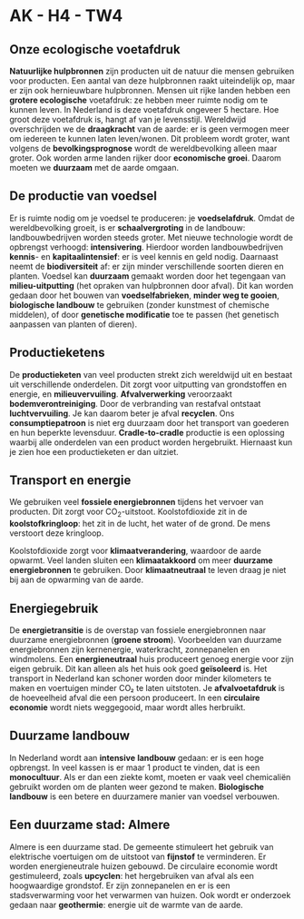 # AK - H4 - TW4

## Onze ecologische voetafdruk

**Natuurlijke hulpbronnen** zijn producten uit de natuur die mensen gebruiken voor producten. Een aantal van deze hulpbronnen raakt uiteindelijk op, maar er zijn ook hernieuwbare hulpbronnen. Mensen uit rijke landen hebben een **grotere ecologische** voetafdruk: ze hebben meer ruimte nodig om te kunnen leven. In Nederland is deze voetafdruk ongeveer 5 hectare. Hoe groot deze voetafdruk is, hangt af van je levensstijl. Wereldwijd overschrijden we de **draagkracht** van de aarde: er is geen vermogen meer om iedereen te kunnen laten leven/wonen. Dit probleem wordt groter, want volgens de **bevolkingsprognose** wordt de wereldbevolking alleen maar groter. Ook worden arme landen rijker door **economische groei**. Daarom moeten we **duurzaam** met de aarde omgaan.

## De productie van voedsel

Er is ruimte nodig om je voedsel te produceren: je **voedselafdruk**. Omdat de wereldbevolking groeit, is er **schaalvergroting** in de landbouw: landbouwbedrijven worden steeds groter. Met nieuwe technologie wordt de opbrengst verhoogd: **intensivering**. Hierdoor worden landbouwbedrijven **kennis**- en **kapitaalintensief**: er is veel kennis en geld nodig. Daarnaast neemt de **biodiversiteit** af: er zijn minder verschillende soorten dieren en planten. Voedsel kan **duurzaam** gemaakt worden door het tegengaan van **milieu-uitputting** (het opraken van hulpbronnen door afval). Dit kan worden gedaan door het bouwen van **voedselfabrieken**, **minder weg te gooien**, **biologische landbouw** te gebruiken (zonder kunstmest of chemische middelen), of door **genetische modificatie** toe te passen (het genetisch aanpassen van planten of dieren).

## Productieketens

De **productieketen** van veel producten strekt zich wereldwijd uit en bestaat uit verschillende onderdelen. Dit zorgt voor uitputting van grondstoffen en energie, en **milieuvervuiling**. **Afvalverwerking** veroorzaakt **bodemverontreiniging**. Door de verbranding van restafval ontstaat **luchtvervuiling**. Je kan daarom beter je afval **recyclen**. Ons **consumptiepatroon** is niet erg duurzaam door het transport van goederen en hun beperkte levensduur. **Cradle-to-cradle** productie is een oplossing waarbij alle onderdelen van een product worden hergebruikt. Hiernaast kun je zien hoe een productieketen er dan uitziet.

## Transport en energie

We gebruiken veel **fossiele energiebronnen** tijdens het vervoer van producten. Dit zorgt voor CO<sub>2</sub>-uitstoot. Koolstofdioxide zit in de **koolstofkringloop**: het zit in de lucht, het water of de grond. De mens verstoort deze kringloop.

Koolstofdioxide zorgt voor **klimaatverandering**, waardoor de aarde opwarmt. Veel landen sluiten een **klimaatakkoord** om meer **duurzame energiebronnen** te gebruiken. Door **klimaatneutraal** te leven draag je niet bij aan de opwarming van de aarde.

## Energiegebruik

De **energietransitie** is de overstap van fossiele energiebronnen naar duurzame energiebronnen (**groene stroom**). Voorbeelden van duurzame energiebronnen zijn kernenergie, waterkracht, zonnepanelen en windmolens. Een **energieneutraal** huis produceert genoeg energie voor zijn eigen gebruik. Dit kan alleen als het huis ook goed **geïsoleerd** is. Het transport in Nederland kan schoner worden door minder kilometers te maken en voertuigen minder CO₂ te laten uitstoten. Je **afvalvoetafdruk** is de hoeveelheid afval die een persoon produceert. In een **circulaire economie** wordt niets weggegooid, maar wordt alles herbruikt.

## Duurzame landbouw

In Nederland wordt aan **intensive** **landbouw** gedaan: er is een hoge opbrengst. In veel kassen is er maar 1 product te vinden, dat is een **monocultuur**. Als er dan een ziekte komt, moeten er vaak veel chemicaliën gebruikt worden om de planten weer gezond te maken. **Biologische landbouw** is een betere en duurzamere manier van voedsel verbouwen.

## Een duurzame stad: Almere

Almere is een duurzame stad. De gemeente stimuleert het gebruik van elektrische voertuigen om de uitstoot van **fijnstof** te verminderen. Er worden energieneutrale huizen gebouwd. De circulaire economie wordt gestimuleerd, zoals **upcyclen**: het hergebruiken van afval als een hoogwaardige grondstof. Er zijn zonnepanelen en er is een stadsverwarming voor het verwarmen van huizen. Ook wordt er onderzoek gedaan naar **geothermie**: energie uit de warmte van de aarde.
